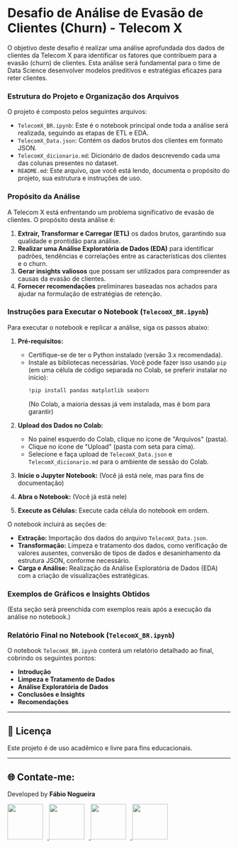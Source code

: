 # Desafio de Análise de Evasão de Clientes (Churn) - Telecom X

O objetivo deste desafio é realizar uma análise aprofundada dos dados de clientes da Telecom X para identificar os fatores que contribuem para a evasão (churn) de clientes. Esta análise será fundamental para o time de Data Science desenvolver modelos preditivos e estratégias eficazes para reter clientes.

### Estrutura do Projeto e Organização dos Arquivos

O projeto é composto pelos seguintes arquivos:

* `TelecomX_BR.ipynb`: Este é o notebook principal onde toda a análise será realizada, seguindo as etapas de ETL e EDA.
* `TelecomX_Data.json`: Contém os dados brutos dos clientes em formato JSON.
* `TelecomX_dicionario.md`: Dicionário de dados descrevendo cada uma das colunas presentes no dataset.
* `README.md`: Este arquivo, que você está lendo, documenta o propósito do projeto, sua estrutura e instruções de uso.

### Propósito da Análise

A Telecom X está enfrentando um problema significativo de evasão de clientes. O propósito desta análise é:

1.  **Extrair, Transformar e Carregar (ETL)** os dados brutos, garantindo sua qualidade e prontidão para análise.
2.  **Realizar uma Análise Exploratória de Dados (EDA)** para identificar padrões, tendências e correlações entre as características dos clientes e o churn.
3.  **Gerar insights valiosos** que possam ser utilizados para compreender as causas da evasão de clientes.
4.  **Fornecer recomendações** preliminares baseadas nos achados para ajudar na formulação de estratégias de retenção.

### Instruções para Executar o Notebook (`TelecomX_BR.ipynb`)

Para executar o notebook e replicar a análise, siga os passos abaixo:

1.  **Pré-requisitos:**
    * Certifique-se de ter o Python instalado (versão 3.x recomendada).
    * Instale as bibliotecas necessárias. Você pode fazer isso usando `pip` (em uma célula de código separada no Colab, se preferir instalar no início):
        ```bash
        !pip install pandas matplotlib seaborn
        ```
        (No Colab, a maioria dessas já vem instalada, mas é bom para garantir)

2.  **Upload dos Dados no Colab:**
    * No painel esquerdo do Colab, clique no ícone de "Arquivos" (pasta).
    * Clique no ícone de "Upload" (pasta com seta para cima).
    * Selecione e faça upload de `TelecomX_Data.json` e `TelecomX_dicionario.md` para o ambiente de sessão do Colab.

3.  **Inicie o Jupyter Notebook:** (Você já está nele, mas para fins de documentação)

4.  **Abra o Notebook:** (Você já está nele)

5.  **Execute as Células:** Execute cada célula do notebook em ordem.

O notebook incluirá as seções de:

* **Extração:** Importação dos dados do arquivo `TelecomX_Data.json`.
* **Transformação:** Limpeza e tratamento dos dados, como verificação de valores ausentes, conversão de tipos de dados e desaninhamento da estrutura JSON, conforme necessário.
* **Carga e Análise:** Realização da Análise Exploratória de Dados (EDA) com a criação de visualizações estratégicas.

### Exemplos de Gráficos e Insights Obtidos

(Esta seção será preenchida com exemplos reais após a execução da análise no notebook.)

### Relatório Final no Notebook (`TelecomX_BR.ipynb`)

O notebook `TelecomX_BR.ipynb` conterá um relatório detalhado ao final, cobrindo os seguintes pontos:

* **Introdução**
* **Limpeza e Tratamento de Dados**
* **Análise Exploratória de Dados**
* **Conclusões e Insights**
* **Recomendações**

---

## 🧾 Licença
Este projeto é de uso acadêmico e livre para fins educacionais.

---

<!-- Início da seção "Contato" -->
<h2>🌐 Contate-me: </h2>
<div>
  <p>Developed by <b>Fábio Nogueira</b></p>
</div>
<p>
<a href="https://www.linkedin.com/in/faanogueira/" target="_blank"><img style="padding-right: 10px;" src="https://img.icons8.com/?size=100&id=13930&format=png&color=000000" target="_blank" width="80"> </a>
<a href="https://github.com/faanogueira" target="_blank"><img style="padding-right: 10px;" src="https://img.icons8.com/?size=100&id=AZOZNnY73haj&format=png&color=000000" target="_blank" width="80"> </a>
<a href="https://api.whatsapp.com/send?phone=5571983937557" target="_blank"><img style="padding-right: 10px;" src="https://img.icons8.com/?size=100&id=16713&format=png&color=000000" target="_blank" width="80"> </a>
<a href="mailto:faanogueira@gmail.com"><img style="padding-right: 10px;" src="https://img.icons8.com/?size=100&id=P7UIlhbpWzZm&format=png&color=000000" target="_blank" width="80"> </a> 
</p>
<!-- Fim da seção "Contato" -->
